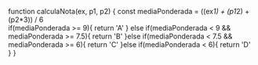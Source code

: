 function calculaNota(ex, p1, p2) {
  const mediaPonderada = ((ex*1) + (p1*2) + (p2*3)) / 6  
if(mediaPonderada >= 9){
  return 'A'
} else if(mediaPonderada < 9 && mediaPonderada >= 7.5){
  return 'B'
}else if(mediaPonderada < 7.5 && mediaPonderada >= 6){
  return 'C'
}else if(mediaPonderada < 6){
  return 'D'
}
}